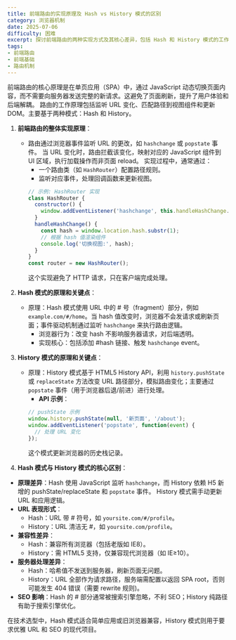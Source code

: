 ```yaml
---
title: 前端路由的实现原理及 Hash vs History 模式的区别
category: 浏览器机制
date: 2025-07-06
difficulty: 困难
excerpt: 探讨前端路由的两种实现方式及其核心差异，包括 Hash 和 History 模式的工作机制、优缺点以及适用场景。
tags:
- 前端路由
- 前端基础
- 路由机制
---
```

前端路由的核心原理是在单页应用（SPA）中，通过 JavaScript 动态切换页面内容，而不需要向服务器发送完整的新请求。这避免了页面刷新，提升了用户体验和后端解耦。 路由的工作原理包括监听 URL 变化、匹配路径到视图组件和更新 DOM。主要基于两种模式：Hash 和 History。  

1.  **前端路由的整体实现原理**：  
    -   路由通过浏览器事件监听 URL 的更改，如 `hashchange` 或 `popstate` 事件。 当 URL 变化时，路由拦截该变化，映射对应的 JavaScript 组件到 UI 区域，执行加载操作而非页面 reload。 实现过程中，通常通过：  
        -   一个路由类（如 `HashRouter`）配置路径规则。  
        -   监听对应事件，处理回调函数来更新视图。  
        ```javascript
        // 示例: HashRouter 实现
        class HashRouter {
          constructor() {
            window.addEventListener('hashchange', this.handleHashChange.bind(this));
          }
          handleHashChange() {
            const hash = window.location.hash.substr(1);
            // 根据 hash 值渲染组件
            console.log('切换视图:', hash);
          }
        }
        const router = new HashRouter();
        ```  
        这个实现避免了 HTTP 请求，只在客户端完成处理。  

2.  **Hash 模式的原理和关键点**：  
    -   原理：Hash 模式使用 URL 中的 # 号（fragment）部分，例如 `example.com/#/home`。当 hash 值改变时，浏览器不会发请求或刷新页面；事件驱动机制通过监听 `hashchange` 来执行路由逻辑。  
        -   浏览器行为：改变 hash 不影响服务器请求，对后端透明。  
        -   实现核心：包括添加 #hash 链接、触发 `hashchange` event。  

3.  **History 模式的原理和关键点**：  
    -   原理：History 模式基于 HTML5 History API，利用 `history.pushState` 或 `replaceState` 方法改变 URL 路径部分，模拟路由变化；主要通过 `popstate` 事件（用于浏览器后退/前进）进行处理。  
        -   **API 示例**：  
        ```javascript
        // pushState 示例
        window.history.pushState(null, '新页面', '/about');
        window.addEventListener('popstate', function(event) {
          // 处理 URL 变化
        });
        ```  
        这个模式更新浏览器的历史栈记录。  

4.  **Hash 模式与 History 模式的核心区别**：  
   -   **原理差异**：Hash 使用 JavaScript 监听 `hashchange`，而 History 依赖 H5 新增的 pushState/replaceState 和 `popstate` 事件。 History 模式需手动更新 URL 和应用逻辑。  
   -   **URL 表现形式**：  
        -   Hash：URL 带 # 符号，如 `yoursite.com/#/profile`。  
        -   History：URL 清洁无 #，如 `yoursite.com/profile`。  
   -   **兼容性差异**：  
        -   Hash：兼容所有浏览器（包括老版如 IE8）。  
        -   History：需 HTML5 支持，仅兼容现代浏览器（如 IE≥10）。  
   -   **服务器处理差异**：  
        -   Hash：哈希值不发送到服务器，刷新页面无问题。  
        -   History：URL 全部作为请求路径，服务端需配置以返回 SPA root，否则可能发生 404 错误（需要 rewrite 规则)。  
   -   **SEO 影响**：Hash 的 # 部分通常被搜索引擎忽略，不利 SEO；History 纯路径有助于搜索引擎优化。  

在技术选型中，Hash 模式适合简单应用或旧浏览器兼容，History 模式则用于要求优雅 URL 和 SEO 的现代项目。  
